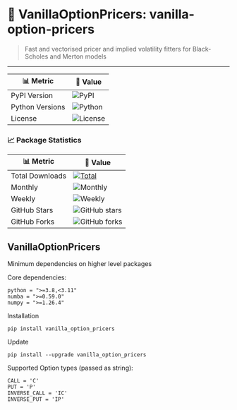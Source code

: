 # 🚀 **VanillaOptionPricers: vanilla-option-pricers**

>  Fast and vectorised pricer and implied volatility fitters for Black-Scholes and Merton models


---

| 📊 Metric | 🔢 Value |
|-----------|----------|
| PyPI Version | ![PyPI](https://img.shields.io/pypi/v/vanilla-option-pricers?style=flat-square) |
| Python Versions | ![Python](https://img.shields.io/pypi/pyversions/vanilla-option-pricers?style=flat-square) |
| License | ![License](https://img.shields.io/github/license/ArturSepp/VanillaOptionPricers.svg?style=flat-square)|


### 📈 Package Statistics

| 📊 Metric | 🔢 Value |
|-----------|----------|
| Total Downloads | [![Total](https://pepy.tech/badge/vanilla-option-pricers)](https://pepy.tech/project/vanilla-option-pricers) |
| Monthly | ![Monthly](https://pepy.tech/badge/vanilla-option-pricers/month) |
| Weekly | ![Weekly](https://pepy.tech/badge/vanilla-option-pricers/week) |
| GitHub Stars | ![GitHub stars](https://img.shields.io/github/stars/ArturSepp/VanillaOptionPricers?style=flat-square&logo=github) |
| GitHub Forks | ![GitHub forks](https://img.shields.io/github/forks/ArturSepp/VanillaOptionPricers?style=flat-square&logo=github) |



## VanillaOptionPricers

Minimum dependencies on higher level packages

Core dependencies:

    python = ">=3.8,<3.11"
    numba = ">=0.59.0"
    numpy = ">=1.26.4"


Installation

    pip install vanilla_option_pricers

Update

    pip install --upgrade vanilla_option_pricers



Supported Option types (passed as string):

    CALL = 'C'
    PUT = 'P'
    INVERSE_CALL = 'IC'
    INVERSE_PUT = 'IP'

